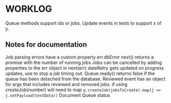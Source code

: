 # WORKLOG

Queue methods support ids or jobs.
Update events in tests to support x of y.

## Notes for documentation

Job parsing errors have a custom property err.dbError
next() returns a promise with the number of running jobs
Jobs can be cancelled by adding properties to the err object in next(err)
dateRetry gets updated on progress updates, use to stop a job timing out.
Queue.ready() returns false if the queue has been detached from the database.
Reviewed event has an object for args that includes reviewed and removed jobs.
if using createJob(number) will need to map `q.createJob(jobsToCreate).map(j => j.setPayload(testData))`
Document Queue status
